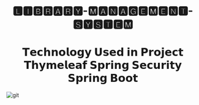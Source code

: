 
<h1 align="center"> 🅻🅸🅱🆁🅰🆁🆈-🅼🅰🅽🅰🅶🅴🅼🅴🅽🆃-🆂🆈🆂🆃🅴🅼 </h1>
<h1 align="center"> 𝗧𝗲𝗰𝗵𝗻𝗼𝗹𝗼𝗴𝘆 𝗨𝘀𝗲𝗱 𝗶𝗻 𝗣𝗿𝗼𝗷𝗲𝗰𝘁 𝗧𝗵𝘆𝗺𝗲𝗹𝗲𝗮𝗳 𝗦𝗽𝗿𝗶𝗻𝗴 𝗦𝗲𝗰𝘂𝗿𝗶𝘁𝘆  𝗦𝗽𝗿𝗶𝗻𝗴 𝗕𝗼𝗼𝘁 </h1>

![git](https://user-images.githubusercontent.com/57706022/154037731-53e83986-089b-483a-910f-720c7f3c1872.jpeg)
